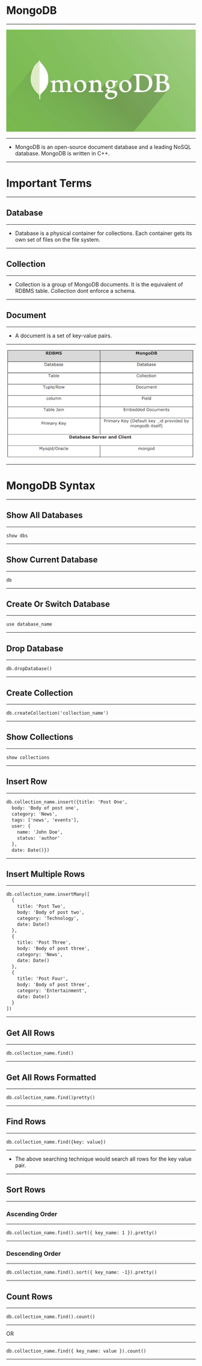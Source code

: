 # MongoDB

<hr>

![](Mongo_Images/logo.jpeg)

<hr>

- MongoDB is an open-source document database and a leading NoSQL database. MongoDB is written in C++.

<hr>

# Important Terms

<hr>

## Database

<hr>

- Database is a physical container for collections. Each container gets its own set of files on the file system.

<hr>

## Collection

<hr>

- Collection is a group of MongoDB documents. It is the equivalent of RDBMS table. Collection dont enforce a schema.

<hr>

## Document

<hr>

- A document is a set of key-value pairs.

<hr>

![Comparision](Mongo_Images/Comparision1.PNG)

<hr>

# MongoDB Syntax

<hr>

## Show All Databases

<hr>

```
show dbs
```

<hr>

## Show Current Database

<hr>

```
db
```

<hr>

## Create Or Switch Database

<hr>

```
use database_name
```

<hr>

## Drop Database

<hr>

```
db.dropDatabase()
```

<hr>

## Create Collection

<hr>

```
db.createCollection('collection_name')
```

<hr>

## Show Collections

<hr>

```
show collections
```

<hr>

## Insert Row

<hr>

```
db.collection_name.insert({title: 'Post One',
  body: 'Body of post one',
  category: 'News',
  tags: ['news', 'events'],
  user: {
    name: 'John Doe',
    status: 'author'
  },
  date: Date()})
```

<hr>

## Insert Multiple Rows

<hr>

```
db.collection_name.insertMany([
  {
    title: 'Post Two',
    body: 'Body of post two',
    category: 'Technology',
    date: Date()
  },
  {
    title: 'Post Three',
    body: 'Body of post three',
    category: 'News',
    date: Date()
  },
  {
    title: 'Post Four',
    body: 'Body of post three',
    category: 'Entertainment',
    date: Date()
  }
])
```

<hr>

## Get All Rows

<hr>

```
db.collection_name.find()
```

<hr>

## Get All Rows Formatted

<hr>

```
db.collection_name.find()pretty()
```

<hr>

## Find Rows

<hr>

```
db.collection_name.find({key: value})
```

<hr>

- The above searching technique would search all rows for the key value pair.

<hr>

## Sort Rows

<hr>

### Ascending Order

<hr>

```
db.collection_name.find().sort({ key_name: 1 }).pretty()
```

<hr>

### Descending Order

<hr>

```
db.collection_name.find().sort({ key_name: -1}).pretty()
```

<hr>

## Count Rows

<hr>

```
db.collection_name.find().count()
```

<hr>

OR

<hr>

```
db.collection_name.find({ key_name: value }).count()
```

<hr>

